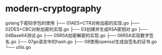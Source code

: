 # modern-cryptography
golang下密码学包的使用
├── 01AES+CTR对称加密的实现.go
├── 02DES+CBC对称加密的实现.go
├── 03创建并生成RSA密钥对.go
├── 04Base64测试.go
├── 05RSA加密解密的实现.go
├── 06RSA实现数字签名.go
├── 07go语言中的hash.go
├── 08使用openssl生成自签名的证书.go
└── utils.go

